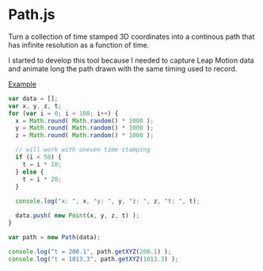 Path.js
=======

Turn a collection of time stamped 3D coordinates into a continous path that has infinite resolution as a function of time.

I started to develop this tool because I needed to capture Leap Motion data and animate long the path drawn with the same timing used to record.

[Example](http://whoami.hp.af.cm/Linear_Fit_JS/test_record_mouse.html)

```javascript
var data = [];
var x, y, z, t;
for (var i = 0; i < 100; i++) {
  x = Math.round( Math.random() * 1000 );
  y = Math.round( Math.random() * 1000 );
  z = Math.round( Math.random() * 1000 );

  // will work with uneven time stamping
  if (i < 50) {
    t = i * 10;
  } else {
    t = i * 20;
  }
  
  console.log("x: ", x, "y: ", y, "z: ", z, "t: ", t);

  data.push( new Point(x, y, z, t) );
}

var path = new Path(data);

console.log("t = 200.1", path.getXYZ(200.1) );
console.log("t = 1013.3", path.getXYZ(1013.3) );
```